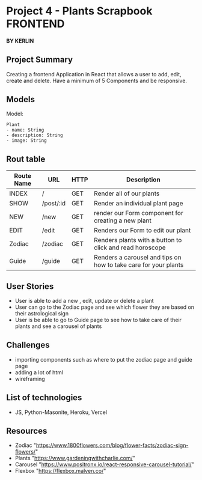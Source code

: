 # Project 4 - Plants Scrapbook FRONTEND
#### BY KERLIN

## Project Summary
Creating a frontend Application in React that allows a user to add, edit, create and delete. Have a minimum of 5 Components and be responsive.

## Models
Model:
```
Plant
- name: String
- description: String
- image: String
```

## Rout table

| Route Name | URL | HTTP | Description |
|-----------|------|-------|-------------|
| INDEX | / | GET | Render all of our plants 
| SHOW | /post/:id | GET | Render an individual plant page
| NEW | /new | GET | render our Form component for creating a new plant
| EDIT | /edit | GET | Renders our Form to edit our plant
| Zodiac | /zodiac | GET | Renders plants with a button to click and read horoscope 
| Guide | /guide | GET | Renders a carousel and tips on how to take care for your plants

## User Stories
 - User is able to add a new , edit, update or delete a plant
 - User can go to the Zodiac page and see which flower they are based on their astrological sign
 - User is be able to go to Guide page to see how to take care of their plants and see a carousel of plants 

## Challenges
- importing components such as where to put the zodiac page and guide page 
- adding a lot of html
- wireframing

## List of technologies
- JS, Python-Masonite, Heroku, Vercel

## Resources
- Zodiac "https://www.1800flowers.com/blog/flower-facts/zodiac-sign-flowers/"
- Plants "https://www.gardeningwithcharlie.com/" 
- Carousel "https://www.positronx.io/react-responsive-carousel-tutorial/"
- Flexbox "https://flexbox.malven.co/"